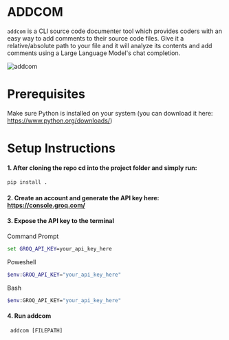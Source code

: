 # ADDCOM

`addcom` is a CLI source code documenter tool which provides coders with an easy way to add comments to their source code files. 
Give it a relative/absolute path to your file and it will analyze its contents and add comments using a Large Language Model's chat completion. 

![addcom](https://github.com/user-attachments/assets/e01f1c1b-faf4-4c2d-b62b-a2492de1475b)

# Prerequisites 

Make sure Python is installed on your system (you can download it here: https://www.python.org/downloads/)

# Setup Instructions


#### 1. After cloning the repo cd into the project folder and simply run:
   
```cmd
pip install .
```

#### 2. Create an account and generate the API key here: https://console.groq.com/

#### 3. Expose the API key to the terminal

  Command Prompt
  
   ```cmd
   set GROQ_API_KEY=your_api_key_here
   ```
  
  Poweshell
  
  ```powershell
  $env:GROQ_API_KEY="your_api_key_here"
  ```
  
  Bash
  
  ```bash
  $env:GROQ_API_KEY="your_api_key_here"
  ```

#### 4. Run addcom
   
```cmd
 addcom [FILEPATH]
```
   

